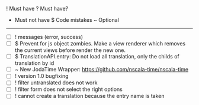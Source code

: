! Must have
? Must have?
* Must not have
$ Code mistakes
~ Optional

----

- [ ] ! messages (error, success)
- [ ] $ Prevent for js object zombies. Make a view renderer which removes the current views before render the new one.
- [ ] $ TranslationAPI.entry: Do not load all translation, only the childs of translation by id
- [ ] ~ New JodaTime Wrapper: https://github.com/nscala-time/nscala-time 
- [ ] ! version 1.0 bugfixing
- [ ] ! filter untranslated does not work
- [ ] ! filter form does not select the right options
- [ ] ! cannot create a translation because the entry name is taken
